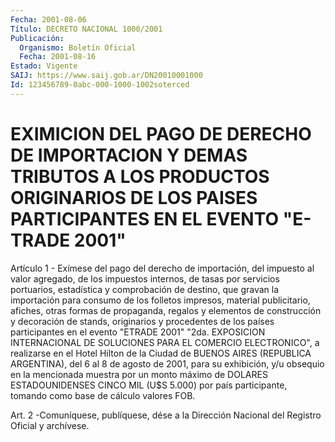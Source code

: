 ```yaml
---
Fecha: 2001-08-06
Título: DECRETO NACIONAL 1000/2001
Publicación:
  Organismo: Boletín Oficial
  Fecha: 2001-08-16
Estado: Vigente
SAIJ: https://www.saij.gob.ar/DN20010001000
Id: 123456789-0abc-000-1000-1002soterced
---
```

# EXIMICION DEL PAGO DE DERECHO DE IMPORTACION Y DEMAS TRIBUTOS A LOS PRODUCTOS ORIGINARIOS DE LOS PAISES PARTICIPANTES EN EL EVENTO "E-TRADE 2001"

<a id="1"></a>
Artículo  1  -  Exímese  del  pago del derecho de importación, del impuesto al valor agregado, de los impuestos internos, de tasas por servicios portuarios, estadística  y  comprobación  de destino, que gravan  la  importación  para  consumo  de  los  folletos impresos, material publicitario, afiches, otras formas de propaganda, regalos y elementos de construcción y decoración de stands,  originarios  y procedentes  de los países participantes en el evento "ETRADE 2001" "2da. EXPOSICION  INTERNACIONAL  DE  SOLUCIONES  PARA  EL  COMERCIO ELECTRONICO",  a  realizarse  en  el  Hotel  Hilton de la Ciudad de BUENOS AIRES (REPUBLICA ARGENTINA), del 6 al 8  de  agosto de 2001, para  su exhibición, y/u obsequio en la mencionada muestra  por  un monto máximo  de  DOLARES ESTADOUNIDENSES CINCO MIL (U$S 5.000) por país  participante,  tomando  como  base  de  cálculo  valores  FOB.

<a id="2"></a>
Art. 2  -Comuníquese, publíquese, dése a la Dirección Nacional del Registro Oficial y archívese.